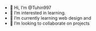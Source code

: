- 👋 Hi, I’m @Tuhin997
- 👀 I’m interested in learning.
- 🌱 I’m currently learning web design and 
- 💞️ I’m looking to collaborate on projects 


<!---
Tuhin997/Tuhin997 is a ✨ special ✨ repository because its `README.md` (this file) appears on your GitHub profile.
You can click the Preview link to take a look at your changes.
--->
